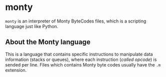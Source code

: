 # monty
`monty` is an interpreter of Monty ByteCodes files, which is a scripting language just like Python.
## About the Monty language
This is a language that contains specific instructions to manipulate data information (stacks or queues), where each instruction (*called opcode*) is sended per line. Files which contains Monty byte codes usually have the `.m` extension.